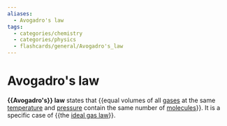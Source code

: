 ```yaml
---
aliases:
  - Avogadro's law
tags:
  - categories/chemistry
  - categories/physics
  - flashcards/general/Avogadro's_law
---
```


# Avogadro's law

__{{Avogadro's}} law__ states that {{equal volumes of all [gases](gas.md) at the same [temperature](temperature.md) and [pressure](pressure.md) contain the same number of [molecules](molecule.md)}}. It is a specific case of {{the [ideal gas law](ideal%20gas%20law.md)}}. <!--SR:!2023-09-15,122,310!2023-10-02,112,252!2024-05-23,321,332-->
